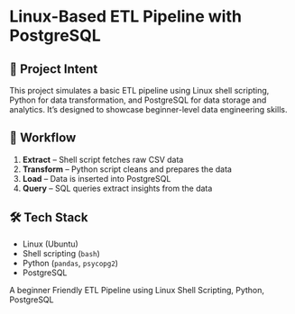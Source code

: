 # Linux-Based ETL Pipeline with PostgreSQL

## 📌 Project Intent
This project simulates a basic ETL pipeline using Linux shell scripting, Python for data transformation, and PostgreSQL for data storage and analytics. It’s designed to showcase beginner-level data engineering skills.

## 🧭 Workflow
1. **Extract** – Shell script fetches raw CSV data
2. **Transform** – Python script cleans and prepares the data
3. **Load** – Data is inserted into PostgreSQL
4. **Query** – SQL queries extract insights from the data

## 🛠️ Tech Stack
- Linux (Ubuntu)
- Shell scripting (`bash`)
- Python (`pandas`, `psycopg2`)
- PostgreSQL

A beginner Friendly ETL Pipeline using Linux Shell Scripting, Python, PostgreSQL
